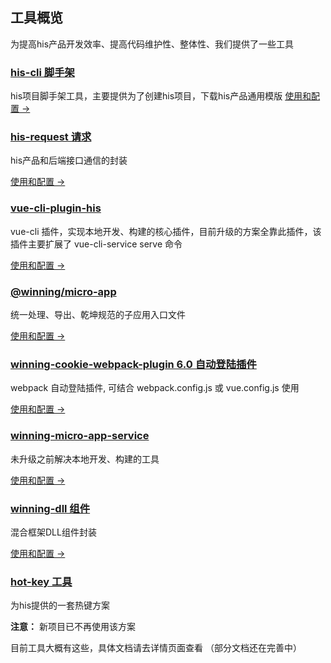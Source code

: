 <!--
 * @Author: smallalso<hu141418@gmail.com>
 * @Date: 2020-12-16 20:39:45
 * @LastEditors: jun.fu<fujunchn@qq.com>
 * @LastEditTime: 2021-03-17 15:06:20
 * @FilePath: /his-doc/docs/tool/index.md
-->

## 工具概览

为提高his产品开发效率、提高代码维护性、整体性、我们提供了一些工具

### [his-cli 脚手架](./his-cli.html)

  his项目脚手架工具，主要提供为了创建his项目，下载his产品通用模版 [使用和配置 →](./his-cli.html)

### [his-request 请求](./his-request.html)

his产品和后端接口通信的封装

[使用和配置 →](./his-request.html)

### [vue-cli-plugin-his](./vue-cli-plugin-his.html)

vue-cli 插件，实现本地开发、构建的核心插件，目前升级的方案全靠此插件，该插件主要扩展了 vue-cli-service serve 命令

[使用和配置 →](./vue-cli-plugin-his.html)


### [@winning/micro-app](./micro-app.html)

统一处理、导出、乾坤规范的子应用入口文件

[使用和配置 →](./micro-app.html)

### [winning-cookie-webpack-plugin 6.0 自动登陆插件](./winning-cookie-webpack-plugin.html)

webpack 自动登陆插件, 可结合 webpack.config.js 或 vue.config.js 使用

[使用和配置 →](./winning-cookie-webpack-plugin.html)

### [winning-micro-app-service](./winning-micro-app-service.html)

未升级之前解决本地开发、构建的工具

[使用和配置 →](./winning-micro-app-service.html)

### [winning-dll 组件](./winning-dll.html)

混合框架DLL组件封装

[使用和配置 →](./winning-dll.html)

### [hot-key 工具](./hot-key.html)

为his提供的一套热键方案

__注意：__ 新项目已不再使用该方案

目前工具大概有这些，具体文档请去详情页面查看 （部分文档还在完善中）
